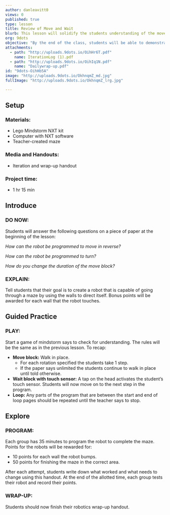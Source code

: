 ```yaml
---
author: danleavitt0
views: 0
published: true
type: lesson
title: Review of Move and Wait
blurb: This lesson will solidify the students understanding of the move block and challenged them to move the robot through a maze.
org: 9dots
objective: "By the end of the class, students will be able to demonstrate learning by using the move and wait blocks to move a robot through the maze."
attachments: 
  - path: "http://uploads.9dots.io/OihHr6T.pdf"
    name: IterationLog (1).pdf
  - path: "http://uploads.9dots.io/OihIq1N.pdf"
    name: "Dailywrap-up.pdf"
id: "9dots-OihHb5A"
image: "http://uploads.9dots.io/OkhnqmZ_md.jpg"
fullImage: "http://uploads.9dots.io/OkhnqmZ_lrg.jpg"

---
```


## Setup

### Materials:

- Lego Mindstorm NXT kit
- Computer with NXT software
- Teacher-created maze

### Media and Handouts:

- Iteration and wrap-up handout

### Project time:

- 1 hr 15 min

## Introduce

### DO NOW:
Students will answer the following questions on a piece of paper at the beginning of the lesson:

_How can the robot be programmed to move in reverse?_

_How can the robot be programmed to turn?_

_How do you change the duration of the move block?_


### EXPLAIN:
Tell students that their goal is to create a robot that is capable of going through a maze by using the walls to direct itself. Bonus points will be awarded for each wall that the robot touches.

## Guided Practice

### PLAY:
Start a game of mindstorm says to check for understanding.  The rules will be the same as in the previous lesson. To recap:

- **Move block:** Walk in place.
	- For each rotation specified the students take 1 step.
	- If the paper says unlimited the students continue to walk in place until told otherwise.
- **Wait block with touch sensor:** A tap on the head activates the student’s touch sensor. Students will now move on to the next step in the program.
- **Loop:** Any parts of the program that are between the start and end of loop pages should be repeated until the teacher says to stop.

## Explore

### PROGRAM:
Each group has 35 minutes to program the robot to complete the maze. Points for the robots will be rewarded for:
- 10 points for each wall the robot bumps.
- 50 points for finishing the maze in the correct area.

After each attempt, students write down what worked and what needs to change using this handout. At the end of the allotted time, each group tests their robot and record their points.

### WRAP-UP:
Students should now finish their robotics wrap-up handout.
